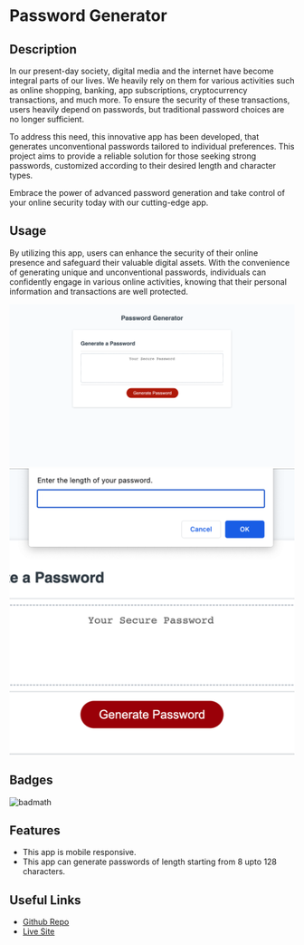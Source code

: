 # Password Generator

## Description

In our present-day society, digital media and the internet have become integral parts of our lives. We heavily rely on them for various activities such as online shopping, banking, app subscriptions, cryptocurrency transactions, and much more. To ensure the security of these transactions, users heavily depend on passwords, but traditional password choices are no longer sufficient.

To address this need, this innovative app has been developed, that generates unconventional passwords tailored to individual preferences. This project aims to provide a reliable solution for those seeking strong passwords, customized according to their desired length and character types.

Embrace the power of advanced password generation and take control of your online security today with our cutting-edge app.

## Usage

By utilizing this app, users can enhance the security of their online presence and safeguard their valuable digital assets. With the convenience of generating unique and unconventional passwords, individuals can confidently engage in various online activities, knowing that their personal information and transactions are well protected.

![image](./assets/images/screencapture-127-0-0-1-5501-index-html-2023-06-23-18_37_32.png)
![image](./assets/images/Screenshot%202023-06-23%20at%206.35.52%20PM.png)

## Badges

![badmath](https://img.shields.io/github/languages/top/lernantino/badmath)

## Features

- This app is mobile responsive.
- This app can generate passwords of length starting from 8 upto 128 characters.

## Useful Links

- [Github Repo](https://github.com/sucheta90/password_generator)
- [Live Site](https://sucheta90.github.io/password_generator)
